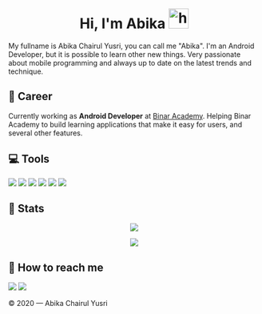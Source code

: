 <h1 align="center">Hi, I'm Abika <img src="https://user-images.githubusercontent.com/1303154/88677602-1635ba80-d120-11ea-84d8-d263ba5fc3c0.gif" width="40px" alt="hi"></h1>

My fullname is Abika Chairul Yusri, you can call me "Abika". I'm an Android Developer, but it is possible to learn other new things. Very passionate about mobile programming and always up to date on the latest trends and technique.

## 💼 Career

Currently working as **Android Developer** at [Binar Academy](https://www.binaracademy.com/). Helping Binar Academy to build learning applications that make it easy for users, and several other features.

## :computer: Tools

<p>
    <img src="https://img.shields.io/badge/Android Studio-grey?&logo=android" />
    <img src="https://img.shields.io/badge/Kotlin-grey?&logo=kotlin" />
    <img src="https://img.shields.io/badge/Git-grey?logo=git" />
    <img src="https://img.shields.io/badge/GitHub-grey?logo=github" />
    <img src="https://img.shields.io/badge/Gitlab-grey?logo=gitlab" />
    <img src="https://img.shields.io/badge/Postman-grey?logo=postman" />
</p>

## :scroll: Stats

<p align="center">
  <a href="https://github.com/Abikayusri"><img src="https://github-readme-stats.vercel.app/api?username=Abikayusri&hide=issues,prs&bg_color=30,e96443,904e95&title_color=fff&text_color=fff&icon_color=fff&hide_border=true&show_icons=true" /></a>
</p>

<p align="center">
  <a href="https://github.com/Abikayusri"><img src="https://github-readme-stats.vercel.app/api/top-langs?username=Abikayusri&bg_color=30,e96443,904e95&title_color=fff&text_color=fff&hide_border=true&show_icons=true&layout=compact" /></a>
</p>

## :calling: How to reach me

<p>
    <a href="mailto:abikayusri96@gmail.com" target="blank"><img src="https://img.shields.io/badge/abikayusri96@gmail.com-30302f?&logo=gmail&logoColor=ea4335" /></a>
    <a href="https://www.linkedin.com/in/abika-chairul-yusri-04215216b/" target="blank"><img src="https://img.shields.io/badge/Abika_Chairul_Yusri-blue?style=flat&logo=linkedin" /></a>
</p>


© 2020 — Abika Chairul Yusri

<!--
**Abikayusri/Abikayusri** is a ✨ _special_ ✨ repository because its `README.md` (this file) appears on your GitHub profile.

Here are some ideas to get you started:

- 🔭 I’m currently working on ...
- 🌱 I’m currently learning ...
- 👯 I’m looking to collaborate on ...
- 🤔 I’m looking for help with ...
- 💬 Ask me about ...
- 📫 How to reach me: ...
- 😄 Pronouns: ...
- ⚡ Fun fact: ...
-->
